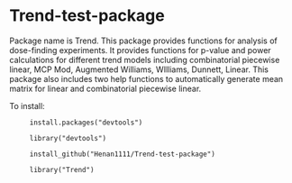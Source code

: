 # Trend-test-package
Package name is Trend. This package provides functions for analysis of dose-finding experiments. It provides functions for p-value and power calculations for different trend models including combinatorial piecewise linear, MCP Mod, Augmented Williams, WIlliams, Dunnett, Linear. This package also includes two help functions to automatically generate mean matrix for linear and combinatorial piecewise linear.

To install:

         install.packages("devtools")

         library("devtools")

         install_github("Henan1111/Trend-test-package")

         library("Trend")
